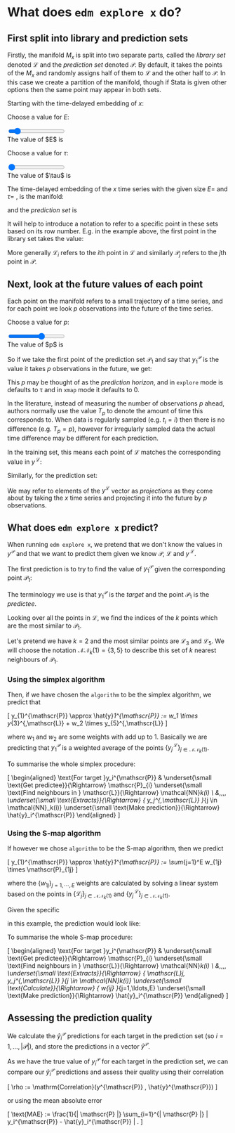 # What does `edm explore x` do?

## First split into library and prediction sets

Firstly, the manifold $M_x$ is split into two separate parts, called the *library set* denoted $\mathscr{L}$ and the *prediction set* denoted $\mathscr{P}$.
By default, it takes the points of the $M_x$ and randomly assigns half of them to $\mathscr{L}$ and the other half to $\mathscr{P}$.
In this case we create a partition of the manifold, though if Stata is given other options then the same point may appear in both sets.

Starting with the time-delayed embedding of $x$:

Choose a value for $E$:

<div class="slidecontainer"><input type="range" min="1" max="10" value="2" class="slider" id="E"></div>
The value of $E$ is <span class="E_choice"></span>

Choose a value for $\tau$:

<div class="slidecontainer"><input type="range" min="1" max="5" value="1" class="slider" id="tau"></div>
The value of $\tau$ is <span class="tau_choice"></span>

The time-delayed embedding of the $x$ time series with the given size $E =$ <span class="E_choice"></span> and $\tau =$ <span class="tau_choice"></span>, is the manifold:

<p id="manifold"></p>
<!-- 
begin
	rng = MersenneTwister(1234);
	unifs = rand(rng, size(M_x, 1));
	med = median(unifs);
	
	libraryPoints = findall(unifs .<= med)
	predictionPoints = findall(unifs .> med)
	
	L = M_x[libraryPoints,:];
	P = M_x[predictionPoints,:];
	
end
-->

Then we may take the points $(Base.string(libraryPoints)) to create the library set, which leaves the remaining $(Base.string(predictionPoints)) points to create the prediction set.

In that case, the *library set* is
<!-- 
```latexalign([LaTeXString(raw"\mathscr{L}")], [L])```
 -->

and the *prediction set* is
<!-- 
```latexalign([LaTeXString(raw"\mathscr{P}")], [P])```
-->

It will help to introduce a notation to refer to a specific point in these sets based on its row number.
E.g. in the example above, the first point in the library set takes the value:
<!-- 
```latexalign([LaTeXString(raw"\mathscr{L}_1")], [L[[1],:]])```
-->

More generally $\mathscr{L}_{i}$ refers to the $i$th point in $\mathscr{L}$
and similarly $\mathscr{P}_{j}$ refers to the $j$th point in $\mathscr{P}$.

## Next, look at the future values of each point

Each point on the manifold refers to a small trajectory of a time series, and for each point we look $p$ observations into the future of the time series.

Choose a value for $p$:

<div class="slidecontainer"><input type="range" min="-5" max="5" value="1" class="slider" id="p"></div>
The value of $p$ is <span class="E_choice"></span>

So if we take the first point of the prediction set $\mathscr{P}_{1}$ and say that $y_1^{\mathscr{P}}$ is the value it takes $p$ observations in the future, we get:

<!-- 
    ahead = p
    x_fut = [symbols("x_$(i + τ*(E-1) + ahead)") for i = 1:(obs-(E-1)*τ)]
    y_fut = [symbols("y_$(i + τ*(E-1) + ahead)") for i = 1:(obs-(E-1)*τ)]
    z_fut = [symbols("z_$(i + τ*(E-1) + ahead)") for i = 1:(obs-(E-1)*τ)]
    x_fut_train = x_fut[libraryPoints]
    x_fut_pred = x_fut[predictionPoints]
    first_P_point = latexify(P[[1],:], env=:raw)
    first_y_P = latexify(x_fut_pred[[1],:], env=:raw)
    L"\mathscr{P}_{1} = %$first_P_point \quad \underset{\small \text{Matches}}{\Rightarrow} \quad y_1^{\mathscr{P}} = %$first_y_P"
-->

This $p$ may be thought of as the *prediction horizon*, and in `explore` mode is defaults to τ and in `xmap` mode it defaults to 0.

In the literature, instead of measuring the number of observations $p$ ahead, authors normally use the value $T_p$ to denote the amount of time this corresponds to.
When data is regularly sampled (e.g. $t_i = i$) then there is no difference (e.g. $T_p = p$), however for irregularly sampled data the actual time difference may be different for each prediction.

In the training set, this means each point of $\mathscr{L}$ matches the corresponding value in $y^{\,\mathscr{L}}$:

<!-- 
	L_str = latexify(L, env=:raw)
	y_L_str = latexify(x_fut_train, env=:raw)
	
 	L"\mathscr{L} = %$L_str \quad \underset{\small \text{Matches}}{\Rightarrow} \quad y^{\,\mathscr{L}} = %$y_L_str"
-->

Similarly, for the prediction set:

<!-- 
	P_str = latexify(P, env=:raw)
	y_P_str = latexify(x_fut_pred, env=:raw) # [1:size(P,1)]
	L"\mathscr{P} = %$P_str \quad \underset{\small \text{Matches}}{\Rightarrow} \quad y^{\mathscr{P}} = %$y_P_str"
-->

We may refer to elements of the $y^{\mathscr{L}}$ vector as *projections* as they come about by taking the $x$ time series and projecting it into the future by $p$ observations.

## What does `edm explore x` predict?

When running `edm explore x`, we pretend that we don't know the values in $y^{\mathscr{P}}$ and that we want to predict them given we know $\mathscr{P}$, $\mathscr{L}$ and $y^{\,\mathscr{L}}$.

The first prediction is to try to find the value of $y_1^{\mathscr{P}}$ given the corresponding point $\mathscr{P}_1$:

<!-- 
L"\mathscr{P}_{1} = %$(latexify(P[[1],:], env=:raw)) \quad \underset{\small \text{Matches}}{\Rightarrow} \quad y_1^{\mathscr{P}} = \, ???"
-->

The terminology we use is that $y_1^{\mathscr{P}}$ is the *target* and the point $\mathscr{P}_1$ is the *predictee*.

Looking over all the points in $\mathscr{L}$, we find the indices of the $k$ points which are the most similar to $\mathscr{P}_{1}$.

Let's pretend we have $k=2$ and the most similar points are $\mathscr{L}_{3}$ and $\mathscr{L}_{5}$.
We will choose the notation $\mathcal{NN}_k(1) = \{ 3, 5 \}$ to describe this set of $k$ nearest neighbours of $\mathscr{P}_{1}$.

### Using the simplex algorithm

Then, if we have chosen the `algorithm` to be the simplex algorithm, we predict that

\[
    y_{1}^{\mathscr{P}} \approx \hat{y}_1^{\mathscr{P}} := w_1 \times y_{3}^{\,\mathscr{L}} + w_2 \times y_{5}^{\,\mathscr{L}}
\]

where $w_1$ and $w_2$ are some weights with add up to 1. Basically we are predicting that $y_1^{\mathscr{P}}$ is a weighted average of the points $\{ y_j^{\,\mathscr{L}} \}_{j \in \mathcal{NN}_k(1)}$.

To summarise the whole simplex procedure:

\[
    \begin{aligned}
        \text{For target }y_i^{\mathscr{P}}
        & \underset{\small \text{Get predictee}}{\Rightarrow}
        \mathscr{P}_{i}
        \underset{\small \text{Find neighbours in } \mathscr{L}}{\Rightarrow}
        \mathcal{NN}_k(i) \\
        &\,\,\,\,
        \underset{\small \text{Extracts}}{\Rightarrow}
        \{ y_j^{\,\mathscr{L}} \}_{j \in \mathcal{NN}_k(i)}
        \underset{\small \text{Make prediction}}{\Rightarrow}
        \hat{y}_i^{\mathscr{P}}
    \end{aligned}
\]

### Using the S-map algorithm

If however we chose `algorithm` to be the S-map algorithm, then we predict

\[
    y_{1}^{\mathscr{P}} \approx \hat{y}_1^{\mathscr{P}} := \sum_{j=1}^E w_{1j} \times  \mathscr{P}_{1j}
\]

where the $\{ w_{1j} \}_{j=1,\cdots,E}$ weights are calculated by solving a linear system based on the points in $\{ \mathscr{L}_j \}_{j \in \mathcal{NN}_k(1)}$ and $\{ y_j^{\,\mathscr{L}} \}_{j \in \mathcal{NN}_k(1)}$.

Given the specific

<!-- 
L"\mathscr{P}_1 = %$(latexify(P[[1],:]))"
-->

in this example, the prediction would look like:

<!-- 
	weights = [symbols("w_{1$i}") for i in 1:E]
	weightedSum = sum(weights.*P[1,:])
	L"y_{1}^{\mathscr{P}} \approx \hat{y}_1^{\mathscr{P}} :=  %$weightedSum"
-->

To summarise the whole S-map procedure:

\[
    \begin{aligned}
        \text{For target }y_i^{\mathscr{P}}
        & \underset{\small \text{Get predictee}}{\Rightarrow}
        \mathscr{P}_{i}
        \underset{\small \text{Find neighbours in } \mathscr{L}}{\Rightarrow}
        \mathcal{NN}_k(i) \\
        &\,\,\,\,
        \underset{\small \text{Extracts}}{\Rightarrow}
        \{ \mathscr{L}_j, y_j^{\,\mathscr{L}} \}_{j \in \mathcal{NN}_k(i)}
        \underset{\small \text{Calculate}}{\Rightarrow}
        \{ w_{ij} \}_{j=1,\ldots,E}
        \underset{\small \text{Make prediction}}{\Rightarrow}
        \hat{y}_i^{\mathscr{P}}
    \end{aligned}
\]

## Assessing the prediction quality

We calculate the $\hat{y}_i^{\mathscr{P}}$ predictions for each target in the prediction set (so $i = 1, \dots, |\mathscr{P}|$), and store the predictions in a vector $\hat{y}^{\mathscr{P}}$.

As we have the true value of $y_i^{\mathscr{P}}$ for each target in the prediction set, we can compare our $\hat{y}_i^{\mathscr{P}}$ predictions and assess their quality using their correlation

\[ \rho := \mathrm{Correlation}(y^{\mathscr{P}} , \hat{y}^{\mathscr{P}}) \]

or using the mean absolute error

\[ \text{MAE} := \frac{1}{| \mathscr{P} |} \sum_{i=1}^{| \mathscr{P} |} | y_i^{\mathscr{P}} - \hat{y}_i^{\mathscr{P}} | . \]
